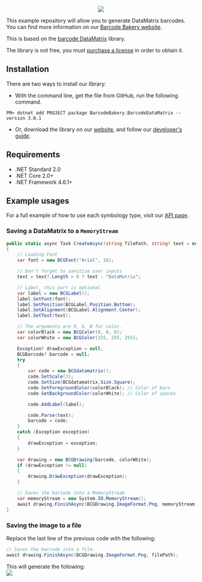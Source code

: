 <p align="center"><a href="https://www.barcodebakery.com" target="_blank">
    <img src="https://www.barcodebakery.com/images/BCG-Logo-SQ-GitHub.svg">
</a></p>

This example repository will allow you to generate DataMatrix barcodes. You can find more information on our [Barcode Bakery website][1].

This is based on the [barcode DataMatrix][2] library.

The library is not free, you must [purchase a license][3] in order to obtain it.

Installation
------------
There are two ways to install our library:

* With the command line, get the file from GitHub, run the following command.
```
PM> dotnet add PROJECT package BarcodeBakery.BarcodeDataMatrix --version 3.0.1
```
* Or, download the library on our [website][3], and follow our [developer's guide][4].

Requirements
------------
* .NET Standard 2.0
* .NET Core 2.0+
* .NET Framework 4.6.1+

Example usages
--------------
For a full example of how to use each symbology type, visit our [API page][5].

### Saving a DataMatrix to a `MemoryStream`
```csharp
public static async Task CreateAsync(string filePath, string? text = null)
{
    // Loading Font
    var font = new BCGFont("Arial", 18);

    // Don't forget to sanitize user inputs
    text = text?.Length > 0 ? text : "DataMatrix";

    // Label, this part is optional
    var label = new BCGLabel();
    label.SetFont(font);
    label.SetPosition(BCGLabel.Position.Bottom);
    label.SetAlignment(BCGLabel.Alignment.Center);
    label.SetText(text);

    // The arguments are R, G, B for color.
    var colorBlack = new BCGColor(0, 0, 0);
    var colorWhite = new BCGColor(255, 255, 255);

    Exception? drawException = null;
    BCGBarcode? barcode = null;
    try
    {
        var code = new BCGdatamatrix();
        code.SetScale(3);
        code.SetSize(BCGdatamatrix.Size.Square);
        code.SetForegroundColor(colorBlack); // Color of bars
        code.SetBackgroundColor(colorWhite); // Color of spaces

        code.AddLabel(label);

        code.Parse(text);
        barcode = code;
    }
    catch (Exception exception)
    {
        drawException = exception;
    }

    var drawing = new BCGDrawing(barcode, colorWhite);
    if (drawException != null)
    {
        drawing.DrawException(drawException);
    }

    // Saves the barcode into a MemoryStream
    var memoryStream = new System.IO.MemoryStream();
    await drawing.FinishAsync(BCGDrawing.ImageFormat.Png, memoryStream);
}
```

### Saving the image to a file
Replace the last line of the previous code with the following:
```csharp
// Saves the barcode into a file.
await drawing.FinishAsync(BCGDrawing.ImageFormat.Png, filePath);
```

This will generate the following:
<br />
<img src="https://www.barcodebakery.com/images/datamatrix-github.png">


[1]: https://www.barcodebakery.com
[2]: https://www.barcodebakery.com/en/docs/dotnet/barcode/datamatrix/api
[3]: https://www.barcodebakery.com/en/purchase
[4]: https://www.barcodebakery.com/en/docs/dotnet/barcode/datamatrix/download
[5]: https://www.barcodebakery.com/en/docs/dotnet/guide
